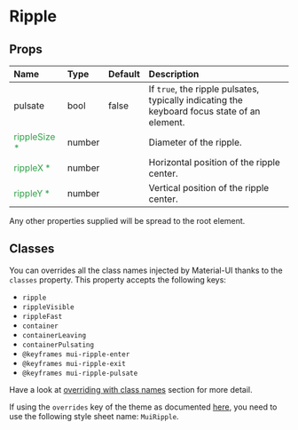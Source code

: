 # Ripple



## Props
| Name | Type | Default | Description |
|:-----|:-----|:--------|:------------|
| pulsate | bool | false | If `true`, the ripple pulsates, typically indicating the keyboard focus state of an element. |
| <span style="color: #31a148">rippleSize *</span> | number |  | Diameter of the ripple. |
| <span style="color: #31a148">rippleX *</span> | number |  | Horizontal position of the ripple center. |
| <span style="color: #31a148">rippleY *</span> | number |  | Vertical position of the ripple center. |

Any other properties supplied will be spread to the root element.
## Classes

You can overrides all the class names injected by Material-UI thanks to the `classes` property.
This property accepts the following keys:
- `ripple`
- `rippleVisible`
- `rippleFast`
- `container`
- `containerLeaving`
- `containerPulsating`
- `@keyframes mui-ripple-enter`
- `@keyframes mui-ripple-exit`
- `@keyframes mui-ripple-pulsate`

Have a look at [overriding with class names](/customization/overrides#overriding-with-class-names)
section for more detail.

If using the `overrides` key of the theme as documented
[here](/customization/themes#customizing-all-instances-of-a-component-type),
you need to use the following style sheet name: `MuiRipple`.
